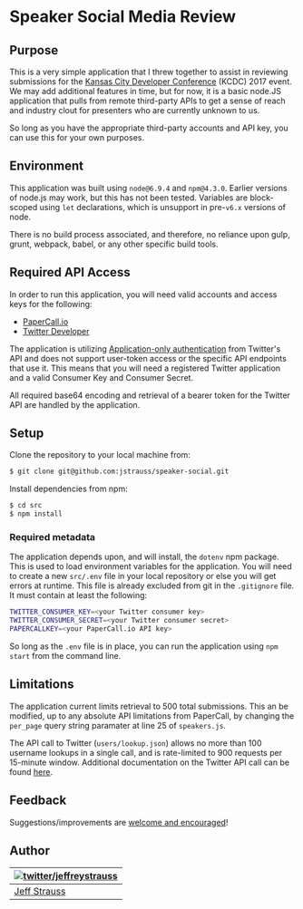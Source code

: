 # Speaker Social Media Review

## Purpose

This is a very simple application that I threw together to assist in
reviewing submissions for the [Kansas City Developer
Conference](http://www.kcdc.info "KCDC 2017") (KCDC) 2017 event. We may
add additional features in time, but for now, it is a basic node.JS
application that pulls from remote third-party APIs to get a sense of
reach and industry clout for presenters who are currently unknown to us.

So long as you have the appropriate third-party accounts and API key,
you can use this for your own purposes.

## Environment

This application was built using `node@6.9.4` and `npm@4.3.0`. Earlier
versions of node.js may work, but this has not been tested. Variables
are block-scoped using `let` declarations, which is unsupport in pre-`v6.x` versions of node.

There is no build process associated, and therefore, no reliance upon
gulp, grunt, webpack, babel, or any other specific build tools.

## Required API Access

In order to run this application, you will need valid accounts and
access keys for the following:

- [PaperCall.io](http://www.papercall.io)
- [Twitter Developer](http://dev.twitter.com)

The application is utilizing [Application-only
authentication](http://dev.twitter.com/oauth/application-only "OAuth 2
Documentation") from Twitter's API and does not support user-token
access or the specific API endpoints that use it. This means that you
will need a registered Twitter application and a valid Consumer Key and
Consumer Secret.

All required base64 encoding and retrieval of a bearer token for the
Twitter API are handled by the application.

## Setup

Clone the repository to your local machine from:

```bash
$ git clone git@github.com:jstrauss/speaker-social.git
```

Install dependencies from npm:

```bash
$ cd src
$ npm install
```

### Required metadata

The application depends upon, and will install, the `dotenv` npm
package. This is used to load environment variables for the application.
You will need to create a new `src/.env` file in your local repository
or else you will get errors at runtime. This file is already excluded
from git in the `.gitignore` file. It must contain at least the
following:

```bash
TWITTER_CONSUMER_KEY=<your Twitter consumer key>
TWITTER_CONSUMER_SECRET=<your Twitter consumer secret>
PAPERCALLKEY=<your PaperCall.io API key>
```

So long as the `.env` file is in place, you can run the application
using `npm start` from the command line.

## Limitations

The application current limits retrieval to 500 total submissions. This
an be modified, up to any absolute API limitations from PaperCall, by
changing the `per_page` query string paramater at line 25 of
`speakers.js`.

The API call to Twitter (`users/lookup.json`) allows no more than 100
username lookups in a single call, and is rate-limited to 900 requests
per 15-minute window. Additional documentation on the Twitter API call
can be found
[here](http://dev.twitter.com/rest/reference/get/users/show).

## Feedback

Suggestions/improvements are
[welcome and encouraged](https://github.com/jstrauss/speaker-social/issues)!

## Author

| [![twitter/jeffreystrauss](http://gravatar.com/avatar/b06d474fb0c5bb9d62fee08782c75d14?s=70)](http://twitter.com/jeffreystrauss "Follow @jeffreystrauss on Twitter") |
|---|
| [Jeff Strauss](http://twitter.com/jeffreystrauss/) |
